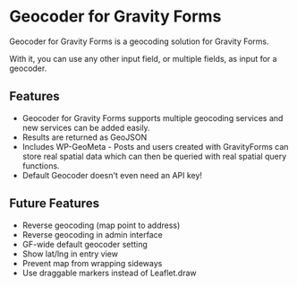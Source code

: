 Geocoder for Gravity Forms
==========================

Geocoder for Gravity Forms is a geocoding solution for Gravity Forms. 

With it, you can use any other input field, or multiple fields, as input for a geocoder.

Features
--------

 * Geocoder for Gravity Forms supports multiple geocoding services and new services can be added easily. 
 * Results are returned as GeoJSON
 * Includes WP-GeoMeta - Posts and users created with GravityForms can store real spatial data which can then be queried with real spatial query functions.
 * Default Geocoder doesn't even need an API key!

Future Features
---------------

 * Reverse geocoding (map point to address)
 * Reverse geocoding in admin interface
 * GF-wide default geocoder setting
 * Show lat/lng in entry view
 * Prevent map from wrapping sideways
 * Use draggable markers instead of Leaflet.draw

